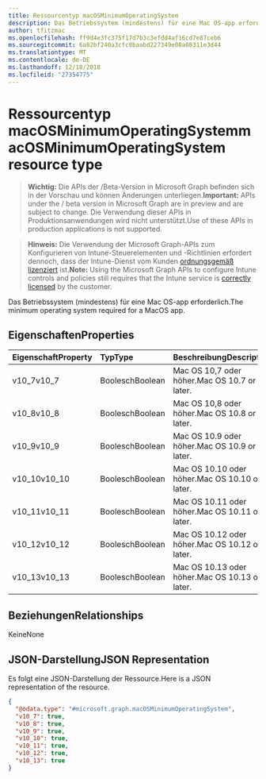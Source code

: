 ```yaml
---
title: Ressourcentyp macOSMinimumOperatingSystem
description: Das Betriebssystem (mindestens) für eine Mac OS-app erforderlich.
author: tfitzmac
ms.openlocfilehash: ff9d4e3fc375f17d7b3c3efdd4af16cd7e87ceb6
ms.sourcegitcommit: 6a82bf240a3cfc0baabd227349e08a08311e3d44
ms.translationtype: MT
ms.contentlocale: de-DE
ms.lasthandoff: 12/18/2018
ms.locfileid: "27354775"
---
```

# <a name="macosminimumoperatingsystem-resource-type"></a><span data-ttu-id="18b78-103">Ressourcentyp macOSMinimumOperatingSystem</span><span class="sxs-lookup"><span data-stu-id="18b78-103">macOSMinimumOperatingSystem resource type</span></span>

> <span data-ttu-id="18b78-104">**Wichtig:** Die APIs der /Beta-Version in Microsoft Graph befinden sich in der Vorschau und können Änderungen unterliegen.</span><span class="sxs-lookup"><span data-stu-id="18b78-104">**Important:** APIs under the / beta version in Microsoft Graph are in preview and are subject to change.</span></span> <span data-ttu-id="18b78-105">Die Verwendung dieser APIs in Produktionsanwendungen wird nicht unterstützt.</span><span class="sxs-lookup"><span data-stu-id="18b78-105">Use of these APIs in production applications is not supported.</span></span>

> <span data-ttu-id="18b78-106">**Hinweis:** Die Verwendung der Microsoft Graph-APIs zum Konfigurieren von Intune-Steuerelementen und -Richtlinien erfordert dennoch, dass der Intune-Dienst vom Kunden [ordnungsgemäß lizenziert](https://go.microsoft.com/fwlink/?linkid=839381) ist.</span><span class="sxs-lookup"><span data-stu-id="18b78-106">**Note:** Using the Microsoft Graph APIs to configure Intune controls and policies still requires that the Intune service is [correctly licensed](https://go.microsoft.com/fwlink/?linkid=839381) by the customer.</span></span>

<span data-ttu-id="18b78-107">Das Betriebssystem (mindestens) für eine Mac OS-app erforderlich.</span><span class="sxs-lookup"><span data-stu-id="18b78-107">The minimum operating system required for a MacOS app.</span></span>
## <a name="properties"></a><span data-ttu-id="18b78-108">Eigenschaften</span><span class="sxs-lookup"><span data-stu-id="18b78-108">Properties</span></span>
|<span data-ttu-id="18b78-109">Eigenschaft</span><span class="sxs-lookup"><span data-stu-id="18b78-109">Property</span></span>|<span data-ttu-id="18b78-110">Typ</span><span class="sxs-lookup"><span data-stu-id="18b78-110">Type</span></span>|<span data-ttu-id="18b78-111">Beschreibung</span><span class="sxs-lookup"><span data-stu-id="18b78-111">Description</span></span>|
|:---|:---|:---|
|<span data-ttu-id="18b78-112">v10_7</span><span class="sxs-lookup"><span data-stu-id="18b78-112">v10_7</span></span>|<span data-ttu-id="18b78-113">Boolesch</span><span class="sxs-lookup"><span data-stu-id="18b78-113">Boolean</span></span>|<span data-ttu-id="18b78-114">Mac OS 10,7 oder höher.</span><span class="sxs-lookup"><span data-stu-id="18b78-114">Mac OS 10.7 or later.</span></span>|
|<span data-ttu-id="18b78-115">v10_8</span><span class="sxs-lookup"><span data-stu-id="18b78-115">v10_8</span></span>|<span data-ttu-id="18b78-116">Boolesch</span><span class="sxs-lookup"><span data-stu-id="18b78-116">Boolean</span></span>|<span data-ttu-id="18b78-117">Mac OS 10,8 oder höher.</span><span class="sxs-lookup"><span data-stu-id="18b78-117">Mac OS 10.8 or later.</span></span>|
|<span data-ttu-id="18b78-118">v10_9</span><span class="sxs-lookup"><span data-stu-id="18b78-118">v10_9</span></span>|<span data-ttu-id="18b78-119">Boolesch</span><span class="sxs-lookup"><span data-stu-id="18b78-119">Boolean</span></span>|<span data-ttu-id="18b78-120">Mac OS 10.9 oder höher.</span><span class="sxs-lookup"><span data-stu-id="18b78-120">Mac OS 10.9 or later.</span></span>|
|<span data-ttu-id="18b78-121">v10_10</span><span class="sxs-lookup"><span data-stu-id="18b78-121">v10_10</span></span>|<span data-ttu-id="18b78-122">Boolesch</span><span class="sxs-lookup"><span data-stu-id="18b78-122">Boolean</span></span>|<span data-ttu-id="18b78-123">Mac OS 10.10 oder höher.</span><span class="sxs-lookup"><span data-stu-id="18b78-123">Mac OS 10.10 or later.</span></span>|
|<span data-ttu-id="18b78-124">v10_11</span><span class="sxs-lookup"><span data-stu-id="18b78-124">v10_11</span></span>|<span data-ttu-id="18b78-125">Boolesch</span><span class="sxs-lookup"><span data-stu-id="18b78-125">Boolean</span></span>|<span data-ttu-id="18b78-126">Mac OS 10.11 oder höher.</span><span class="sxs-lookup"><span data-stu-id="18b78-126">Mac OS 10.11 or later.</span></span>|
|<span data-ttu-id="18b78-127">v10_12</span><span class="sxs-lookup"><span data-stu-id="18b78-127">v10_12</span></span>|<span data-ttu-id="18b78-128">Boolesch</span><span class="sxs-lookup"><span data-stu-id="18b78-128">Boolean</span></span>|<span data-ttu-id="18b78-129">Mac OS 10.12 oder höher.</span><span class="sxs-lookup"><span data-stu-id="18b78-129">Mac OS 10.12 or later.</span></span>|
|<span data-ttu-id="18b78-130">v10_13</span><span class="sxs-lookup"><span data-stu-id="18b78-130">v10_13</span></span>|<span data-ttu-id="18b78-131">Boolesch</span><span class="sxs-lookup"><span data-stu-id="18b78-131">Boolean</span></span>|<span data-ttu-id="18b78-132">Mac OS 10.13 oder höher.</span><span class="sxs-lookup"><span data-stu-id="18b78-132">Mac OS 10.13 or later.</span></span>|

## <a name="relationships"></a><span data-ttu-id="18b78-133">Beziehungen</span><span class="sxs-lookup"><span data-stu-id="18b78-133">Relationships</span></span>
<span data-ttu-id="18b78-134">Keine</span><span class="sxs-lookup"><span data-stu-id="18b78-134">None</span></span>
## <a name="json-representation"></a><span data-ttu-id="18b78-135">JSON-Darstellung</span><span class="sxs-lookup"><span data-stu-id="18b78-135">JSON Representation</span></span>
<span data-ttu-id="18b78-136">Es folgt eine JSON-Darstellung der Ressource.</span><span class="sxs-lookup"><span data-stu-id="18b78-136">Here is a JSON representation of the resource.</span></span>
<!-- {
  "blockType": "resource",
  "@odata.type": "microsoft.graph.macOSMinimumOperatingSystem"
}
-->
``` json
{
  "@odata.type": "#microsoft.graph.macOSMinimumOperatingSystem",
  "v10_7": true,
  "v10_8": true,
  "v10_9": true,
  "v10_10": true,
  "v10_11": true,
  "v10_12": true,
  "v10_13": true
}
```





